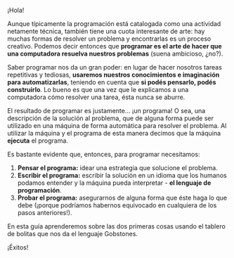 ¡Hola!

Aunque típicamente la programación está catalogada como una actividad netamente técnica, también tiene una cuota interesante de arte: hay muchas formas de resolver un problema y encontrarlas es un proceso creativo. Podemos decir entonces que **programar es el arte de hacer que una computadora resuelva nuestros problemas** (suena ambicioso, ¿no?). 

Saber programar nos da un gran poder: en lugar de hacer nosotros tareas repetitivas y tediosas, **usaremos nuestros conocimientos e imaginación para automatizarlas**, teniendo en cuenta que **si podés pensarlo, podés construirlo**. Lo bueno es que una vez que le explicamos a una computadora cómo resolver una tarea, ésta nunca se aburre.

El resultado de programar es justamente... ¡un programa! O sea, una descripción de la solución al problema, que de alguna forma puede ser utilizado en una máquina de forma automática para resolver el problema. Al utilizar la máquina y el programa de esta manera decimos que la máquina **ejecuta** el programa.

Es bastante evidente que, entonces, para programar necesitamos:

1. **Pensar el programa:** idear una estrategia que solucione el problema. 
1. **Escribir el programa:** escribir la solución en un idioma que los humanos podamos entender y la máquina pueda interpretar - **el lenguaje de programación**. 
1. **Probar el programa:** asegurarnos de alguna forma que éste haga lo que debe (¡porque podríamos habernos equivocado en cualquiera de los pasos anteriores!).

En esta guía aprenderemos sobre las dos primeras cosas usando el tablero de bolitas que nos da el lenguaje Gobstones. 

¡Éxitos!